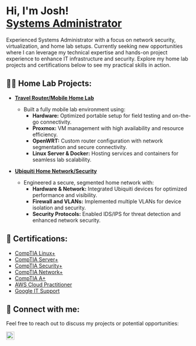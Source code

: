 <h1>Hi, I'm Josh! <br/><a href="https://www.linkedin.com/in/Josh-Christman//">Systems Administrator </a></h1>

<p>Experienced Systems Administrator with a focus on network security, virtualization, and home lab setups. Currently seeking new opportunities where I can leverage my technical expertise and hands-on project experience to enhance IT infrastructure and security. Explore my home lab projects and certifications below to see my practical skills in action.</p>

<h2>👨‍💻 Home Lab Projects:</h2>

- <b>[Travel Router/Mobile Home Lab](https://github.com/JoshChristman/MobileHomeLab)</b>
  - Built a fully mobile lab environment using:
    - **Hardware:** Optimized portable setup for field testing and on-the-go connectivity.
    - **Proxmox:** VM management with high availability and resource efficiency.
    - **OpenWRT:** Custom router configuration with network segmentation and secure connectivity.
    - **Linux Server & Docker:** Hosting services and containers for seamless lab scalability.

- <b>[Ubiquiti Home Network/Security](https://github.com/JoshChristman/UbiquitiHomeNetwork)</b>
  - Engineered a secure, segmented home network with:
    - **Hardware & Network:** Integrated Ubiquiti devices for optimized performance and visibility.
    - **Firewall and VLANs:** Implemented multiple VLANs for device isolation and security.
    - **Security Protocols:** Enabled IDS/IPS for threat detection and enhanced network security.

<h2>📜 Certifications:</h2>

- [CompTIA Linux+](https://www.certmetrics.com/comptia/public/verification.aspx?code=CWC2VXQVL79LFS9L)
- [CompTIA Server+](https://www.certmetrics.com/comptia/public/verification.aspx?code=K0KVGCJ8BVPPFB97)
- [CompTIA Security+](https://www.certmetrics.com/comptia/public/verification.aspx?code=JXPSWNKV3V56VWWB)
- [CompTIA Network+](https://www.certmetrics.com/comptia/public/verification.aspx?code=1YBDGV50E4KPVHGQ)
- [CompTIA A+](https://www.certmetrics.com/comptia/public/verification.aspx?code=3646TWL83Q3PV35T)
- [AWS Cloud Practitioner](https://cp.certmetrics.com/amazon/en/public/verify/credential/HKTSPSDBFERQQYSG)
- [Google IT Support](https://coursera.org/share/2cf5fa9146d881970990644398f6fa3a)

<h2>🤳 Connect with me:</h2>

<p>Feel free to reach out to discuss my projects or potential opportunities:</p>

[<img align="left" alt="Joshchristman | LinkedIn" width="22px" src="https://cdn.jsdelivr.net/npm/simple-icons@v3/icons/linkedin.svg" />][linkedin]

[linkedin]: https://www.linkedin.com/in/Josh-Christman/
